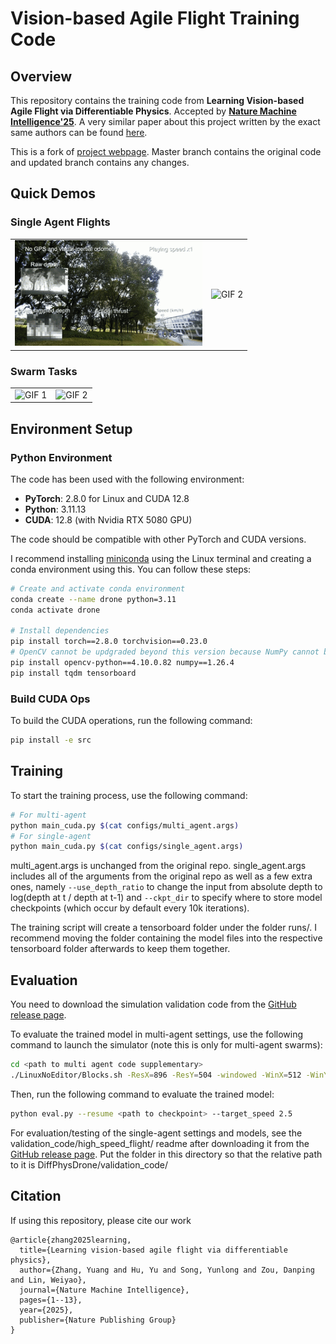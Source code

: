 # Vision-based Agile Flight Training Code

## Overview

This repository contains the training code from **Learning Vision-based Agile Flight via Differentiable Physics**. Accepted by [**Nature Machine Intelligence'25**](https://www.nature.com/articles/s42256-025-01048-0). A very similar paper about this project written by the exact same authors can be found [here](https://arxiv.org/pdf/2407.10648).

This is a fork of [project webpage](https://henryhuyu.github.io/DiffPhysDrone_Web/). Master branch contains the original code and updated branch contains any changes.

## Quick Demos
### Single Agent Flights
<table>
  <tr>
    <td><img src="./gifs/20ms.gif" alt="GIF 1" width="300"></td>
    <td><img src="./gifs/fpv_dense.gif" alt="GIF 2" width="300"></td>
  </tr>
</table>

### Swarm Tasks
<table>
  <tr>
    <td><img src="./gifs/swap_position.gif" alt="GIF 1" width="300"></td>
    <td><img src="./gifs/main_task.gif" alt="GIF 2" width="300"></td>
  </tr>
</table>


## Environment Setup
### Python Environment

The code has been used with the following environment:

- **PyTorch**: 2.8.0 for Linux and CUDA 12.8
- **Python**: 3.11.13
- **CUDA**: 12.8 (with Nvidia RTX 5080 GPU)

The code should be compatible with other PyTorch and CUDA versions.

I recommend installing [miniconda](https://www.anaconda.com/docs/getting-started/miniconda/install#linux-terminal-installer) using the Linux terminal and creating a conda environment using this. You can follow these steps:
```bash
# Create and activate conda environment
conda create --name drone python=3.11
conda activate drone

# Install dependencies
pip install torch==2.8.0 torchvision==0.23.0
# OpenCV cannot be updgraded beyond this version because NumPy cannot be upgraded to 2.0 or greater (there is a dependency conflict).
pip install opencv-python==4.10.0.82 numpy==1.26.4
pip install tqdm tensorboard
```

### Build CUDA Ops

To build the CUDA operations, run the following command:

```bash
pip install -e src
```

## Training

To start the training process, use the following command:

```bash
# For multi-agent
python main_cuda.py $(cat configs/multi_agent.args)
# For single-agent
python main_cuda.py $(cat configs/single_agent.args)
```

multi_agent.args is unchanged from the original repo. single_agent.args includes all of the arguments from the original repo as well as a few extra ones, namely `--use_depth_ratio` to change the input from absolute depth to log(depth at t / depth at t-1) and `--ckpt_dir` to specify where to store model checkpoints (which occur by default every 10k iterations).

The training script will create a tensorboard folder under the folder runs/. I recommend moving the folder containing the model files into the respective tensorboard folder afterwards to keep them together.

## Evaluation
You need to download the simulation validation code from the [GitHub release page](https://github.com/az40/DiffPhysDrone/releases).

To evaluate the trained model in multi-agent settings, use the following command to launch the simulator (note this is only for multi-agent swarms):
```bash
cd <path to multi agent code supplementary>
./LinuxNoEditor/Blocks.sh -ResX=896 -ResY=504 -windowed -WinX=512 -WinY=304 -settings=$PWD/settings.json
```

Then, run the following command to evaluate the trained model:
```bash
python eval.py --resume <path to checkpoint> --target_speed 2.5
```

For evaluation/testing of the single-agent settings and models, see the validation_code/high_speed_flight/ readme after downloading it from the [GitHub release page](https://github.com/az40/DiffPhysDrone/releases). Put the folder in this directory so that the relative path to it is DiffPhysDrone/validation_code/

## Citation
If using this repository, please cite our work
```
@article{zhang2025learning,
  title={Learning vision-based agile flight via differentiable physics},
  author={Zhang, Yuang and Hu, Yu and Song, Yunlong and Zou, Danping and Lin, Weiyao},
  journal={Nature Machine Intelligence},
  pages={1--13},
  year={2025},
  publisher={Nature Publishing Group}
}
```
